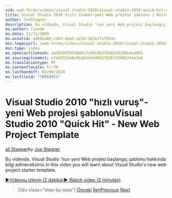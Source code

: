 ```yaml
---
uid: web-forms/videos/visual-studio-2010/visual-studio-2010-quick-hit-new-web-project-template
title: Visual Studio 2010 hızlı Isabet-yeni Web projesi şablonu | Microsoft Docs
author: JoeStagner
description: Bu videoda, Visual Studio 'nun yeni Web projesi başlangıç şablonu hakkında bilgi edineceksiniz.
ms.author: riande
ms.date: 11/11/2009
ms.assetid: adb92a60-cdb7-4da5-a23d-267e2717953e
msc.legacyurl: /web-forms/videos/visual-studio-2010/visual-studio-2010-quick-hit-new-web-project-template
msc.type: video
ms.openlocfilehash: aa3939f5514dd3c7c99c9b3f8362291d8e3ed06a
ms.sourcegitcommit: e7e91932a6e91a63e2e46417626f39d6b244a3ab
ms.translationtype: MT
ms.contentlocale: tr-TR
ms.lasthandoff: 03/06/2020
ms.locfileid: "78564913"
---
```

# <a name="visual-studio-2010-quick-hit---new-web-project-template"></a><span data-ttu-id="74e83-103">Visual Studio 2010 "hızlı vuruş"-yeni Web projesi şablonu</span><span class="sxs-lookup"><span data-stu-id="74e83-103">Visual Studio 2010 "Quick Hit" - New Web Project Template</span></span>

<span data-ttu-id="74e83-104">[ali Stagner](https://github.com/JoeStagner)</span><span class="sxs-lookup"><span data-stu-id="74e83-104">by [Joe Stagner](https://github.com/JoeStagner)</span></span>

<span data-ttu-id="74e83-105">Bu videoda, Visual Studio 'nun yeni Web projesi başlangıç şablonu hakkında bilgi edineceksiniz.</span><span class="sxs-lookup"><span data-stu-id="74e83-105">In this video you will learn about Visual Studio's new web project starter template.</span></span>

[<span data-ttu-id="74e83-106">&#9654;Videoyu izleyin (2 dakika)</span><span class="sxs-lookup"><span data-stu-id="74e83-106">&#9654; Watch video (2 minutes)</span></span>](https://channel9.msdn.com/Blogs/ASP-NET-Site-Videos/visual-studio-2010-quick-hit-new-web-project-template)

> [!div class="step-by-step"]
> <span data-ttu-id="74e83-107">[Önceki](visual-studio-2010-quick-hit-multi-monitor-support.md)
> [İleri](visual-studio-2010-quick-hit-new-multi-targeting.md)</span><span class="sxs-lookup"><span data-stu-id="74e83-107">[Previous](visual-studio-2010-quick-hit-multi-monitor-support.md)
[Next](visual-studio-2010-quick-hit-new-multi-targeting.md)</span></span>
